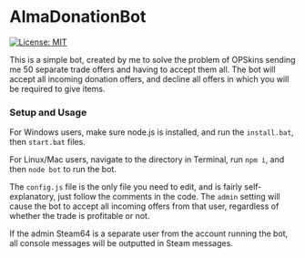 # AlmaDonationBot
[![License: MIT](https://img.shields.io/badge/License-MIT-yellow.svg)](https://github.com/almatrass/AlmaDonationBot/blob/master/LICENSE)

This is a simple bot, created by me to solve the problem of OPSkins sending me 50 separate trade offers and having to accept them all. The bot will accept all incoming donation offers, and decline all offers in which you will be required to give items. 

### Setup and Usage

For Windows users, make sure node.js is installed, and run the `install.bat`, then `start.bat` files. 

For Linux/Mac users, navigate to the directory in Terminal, run `npm i`, and then `node bot` to run the bot. 

The `config.js` file is the only file you need to edit, and is fairly self-explanatory, just follow the comments in the code. The `admin` setting will cause the bot to accept all incoming offers from that user, regardless of whether the trade is profitable or not. 

If the admin Steam64 is a separate user from the account running the bot, all console messages will be outputted in Steam messages. 